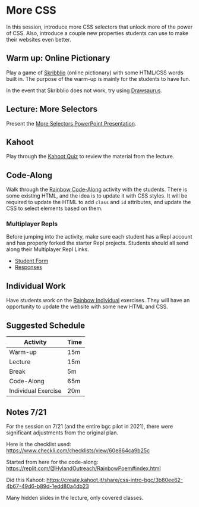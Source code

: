 # More CSS
In this session, introduce more CSS selectors that unlock more of the power of CSS. Also, introduce a couple new properties students can use to make their websites even better.

## Warm up: Online Pictionary
Play a game of [Skribblio](https://skribbl.io) (online pictionary) with some HTML/CSS words built in. The purpose of the warm-up is mainly for the students to have fun.

In the event that Skribblio does not work, try using [Drawsaurus](https://www.drawasaurus.org/).

## Lecture: More Selectors
Present the [More Selectors PowerPoint Presentation](MoreSelectors.pptx).

## Kahoot
Play through the [Kahoot Quiz](https://create.kahoot.it/share/css-selectors/5d1e3b60-1a41-4ab6-98f6-9926adba496e) to review the material from the lecture.

## Code-Along
Walk through the [Rainbow Code-Along](RainbowCodeAlong.md) activity with the students. There is some existing HTML, and the idea is to update it with CSS styles. It will be required to update the HTML to add `class` and `id` attributes, and update the CSS to select elements based on them.

### Multiplayer Repls
Before jumping into the activity, make sure each student has a Repl account and has properly forked the starter Repl projects. Students should all send along their Multiplayer Repl Links.

- [Student Form](https://forms.gle/rH62KaA7tSeSuDnQ7)
- [Responses](https://docs.google.com/spreadsheets/d/1k1gBrOYVu2J2e4mpx9HHW1TBRpGJ9-hlQFIVdskoINQ/edit?usp=sharing)

## Individual Work
Have students work on the [Rainbow Individual](RainbowIndividual.md) exercises. They will have an opportunity to update the website with some new HTML and CSS.

## Suggested Schedule

| Activity | Time |
|-|-|
| Warm-up | 15m |
| Lecture | 15m |
| Break | 5m |
| Code-Along | 65m |
| Individual Exercise | 20m |

## Notes 7/21
For the session on 7/21 (and the entire bgc pilot in 2021), there were significant adjustments from the original plan.

Here is the checklist used: https://www.checkli.com/checklists/view/60e864ca9b25c

Started from here for the code-along: https://replit.com/@HylandOutreach/RainbowPoem#index.html

Did this Kahoot: https://create.kahoot.it/share/css-intro-bgc/3b80ee62-4b67-49d6-b89d-1edd80a4db23

Many hidden slides in the lecture, only covered classes.